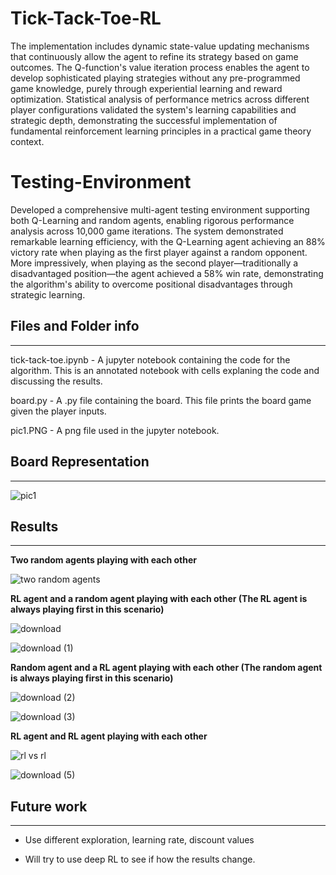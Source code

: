 # Tick-Tack-Toe-RL
The implementation includes dynamic state-value updating mechanisms that continuously allow the agent to refine its strategy based on game outcomes. The Q-function's value iteration process enables the agent to develop sophisticated playing strategies without any pre-programmed game knowledge, purely through experiential learning and reward optimization. Statistical analysis of performance metrics across different player configurations validated the system's learning capabilities and strategic depth, demonstrating the successful implementation of fundamental reinforcement learning principles in a practical game theory context.

# Testing-Environment

Developed a comprehensive multi-agent testing environment supporting both Q-Learning and random agents, enabling rigorous performance analysis across 10,000 game iterations. The system demonstrated remarkable learning efficiency, with the Q-Learning agent achieving an 88% victory rate when playing as the first player against a random opponent. More impressively, when playing as the second player—traditionally a disadvantaged position—the agent achieved a 58% win rate, demonstrating the algorithm's ability to overcome positional disadvantages through strategic learning.

## Files and Folder info
************************

tick-tack-toe.ipynb - A jupyter notebook containing the code for the algorithm. This is an annotated notebook with cells explaning the code and discussing the results. 

board.py - A .py file containing the board. This file prints the board game given the player inputs.

pic1.PNG - A png file used in the jupyter notebook.

## Board Representation
***********************

![pic1](https://user-images.githubusercontent.com/85404022/126875031-6b0d59a4-3901-4709-a8d4-6b81db83dcb1.PNG)

## Results
***********
**Two random agents playing with each other**

![two random agents](https://user-images.githubusercontent.com/85404022/126875121-2a83b8a2-7a4f-4add-be22-9e18466b04f9.png)


**RL agent and a random agent playing with each other (The RL agent is always playing first in this scenario)**

![download](https://user-images.githubusercontent.com/85404022/126875135-064b80e9-3812-4d07-8102-390990d2c4d7.png)

![download (1)](https://user-images.githubusercontent.com/85404022/126875146-f61fd3a6-da78-48b6-838d-030fb10518cf.png)


**Random agent and a RL agent playing with each other (The random agent is always playing first in this scenario)**

![download (2)](https://user-images.githubusercontent.com/85404022/126875163-d8e493e7-4987-4313-a0f2-a21d240f14c9.png)

![download (3)](https://user-images.githubusercontent.com/85404022/126875167-7727b1e5-8b82-4de9-b762-738845840d67.png)

**RL agent and RL agent playing with each other**

![rl vs rl](https://user-images.githubusercontent.com/85404022/129118393-395eaad3-25ce-42fc-9df7-eec761114918.png)

![download (5)](https://user-images.githubusercontent.com/85404022/126875190-d6599370-085c-425d-b471-2a7b738147a2.png)


## Future work
**************

- Use different exploration, learning rate, discount values

- Will try to use deep RL to see if how the results change. 
